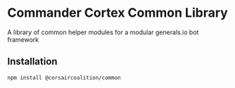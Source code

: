 # Commander Cortex Common Library

A library of common helper modules for a modular generals.io bot framework

## Installation

```
npm install @corsaircoalition/common
```

